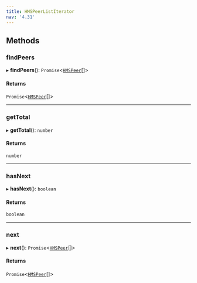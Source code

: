```yaml
---
title: HMSPeerListIterator
nav: '4.31'
---
```


## Methods

### findPeers

▸ **findPeers**(): `Promise`<[`HMSPeer`](/api-reference/javascript/v2/interfaces/HMSPeer)[]\>

#### Returns

`Promise`<[`HMSPeer`](/api-reference/javascript/v2/interfaces/HMSPeer)[]\>

---

### getTotal

▸ **getTotal**(): `number`

#### Returns

`number`

---

### hasNext

▸ **hasNext**(): `boolean`

#### Returns

`boolean`

---

### next

▸ **next**(): `Promise`<[`HMSPeer`](/api-reference/javascript/v2/interfaces/HMSPeer)[]\>

#### Returns

`Promise`<[`HMSPeer`](/api-reference/javascript/v2/interfaces/HMSPeer)[]\>
